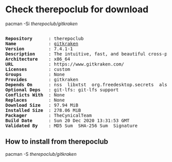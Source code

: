# Check therepoclub for download

pacman -Si *therepoclub/gitkraken*

<div class="highlight"><pre class="highlight"><text>
<b>Repository</b>      : therepoclub
<b>Name</b>            : <a href="../../x86_64/gitkraken-7.4.1-1-x86_64.pkg.tar.zst">gitkraken</a>
<b>Version</b>         : 7.4.1-1
<b>Description</b>     : The intuitive, fast, and beautiful cross-platform Git client.
<b>Architecture</b>    : x86_64
<b>URL</b>             : https://www.gitkraken.com/
<b>Licenses</b>        : custom
<b>Groups</b>          : None
<b>Provides</b>        : gitkraken
<b>Depends On</b>      : nss  libxtst  org.freedesktop.secrets  alsa-lib  libxss
<b>Optional Deps</b>   : git-lfs: git-lfs support
<b>Conflicts With</b>  : None
<b>Replaces</b>        : None
<b>Download Size</b>   : 97.94 MiB
<b>Installed Size</b>  : 278.06 MiB
<b>Packager</b>        : TheCynicalTeam <wayne6324@gmail.com>
<b>Build Date</b>      : Sun 20 Dec 2020 13:31:53 GMT
<b>Validated By</b>    : MD5 Sum  SHA-256 Sum  Signature
</text></pre></div>

## How to install from therepoclub

pacman -S *therepoclub/gitkraken*
